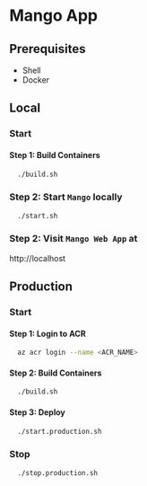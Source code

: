 # Mango App

## Prerequisites
- Shell
- Docker

## Local

### Start

#### Step 1: Build Containers
```sh
  ./build.sh
```

### Step 2: Start `Mango` locally
```sh
  ./start.sh
```

### Step 2: Visit `Mango Web App` at
http://localhost

## Production

### Start

#### Step 1: Login to ACR
```sh
  az acr login --name <ACR_NAME>
```

#### Step 2: Build Containers
```sh
  ./build.sh
```

#### Step 3: Deploy
```sh
  ./start.production.sh
```

### Stop
```sh
  ./stop.production.sh
```
